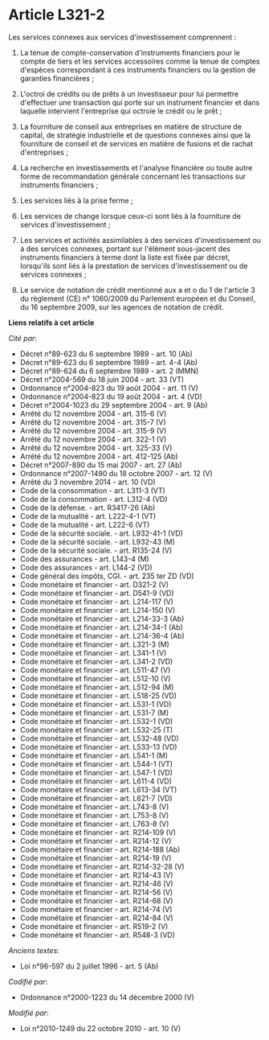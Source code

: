 # Article L321-2

Les services connexes aux services d'investissement comprennent :

1. La tenue de compte-conservation d'instruments financiers pour le compte de tiers et les services accessoires comme la
tenue de comptes d'espèces correspondant à ces instruments financiers ou la gestion de garanties financières ;

2. L'octroi de crédits ou de prêts à un investisseur pour lui permettre d'effectuer une transaction qui porte sur un
instrument financier et dans laquelle intervient l'entreprise qui octroie le crédit ou le prêt ;

3. La fourniture de conseil aux entreprises en matière de structure de capital, de stratégie industrielle et de questions
connexes ainsi que la fourniture de conseil et de services en matière de fusions et de rachat d'entreprises ;

4. La recherche en investissements et l'analyse financière ou toute autre forme de recommandation générale concernant les
transactions sur instruments financiers ;

5. Les services liés à la prise ferme ;

6. Les services de change lorsque ceux-ci sont liés à la fourniture de services d'investissement ;

7. Les services et activités assimilables à des services d'investissement ou à des services connexes, portant sur l'élément
sous-jacent des instruments financiers à terme dont la liste est fixée par décret, lorsqu'ils sont liés à la prestation de
services d'investissement ou de services connexes ;

8. Le service de notation de crédit mentionné aux a et o du 1 de l'article 3 du règlement (CE) n° 1060/2009 du Parlement
européen et du Conseil, du 16 septembre 2009, sur les agences de notation de crédit.

**Liens relatifs à cet article**

_Cité par_:

  - Décret n°89-623 du 6 septembre 1989 - art. 10 (Ab)
  - Décret n°89-623 du 6 septembre 1989 - art. 4-4 (Ab)
  - Décret n°89-624 du 6 septembre 1989 - art. 2 (MMN)
  - Décret n°2004-569 du 18 juin 2004 - art. 33 (VT)
  - Ordonnance n°2004-823 du 19 août 2004 - art. 11 (V)
  - Ordonnance n°2004-823 du 19 août 2004 - art. 4 (VD)
  - Décret n°2004-1023 du 29 septembre 2004 - art. 9 (Ab)
  - Arrêté du 12 novembre 2004 - art. 315-6 (V)
  - Arrêté du 12 novembre 2004 - art. 315-7 (V)
  - Arrêté du 12 novembre 2004 - art. 315-9 (V)
  - Arrêté du 12 novembre 2004 - art. 322-1 (V)
  - Arrêté du 12 novembre 2004 - art. 325-33 (V)
  - Arrêté du 12 novembre 2004 - art. 412-125 (Ab)
  - Décret n°2007-890 du 15 mai 2007 - art. 27 (Ab)
  - Ordonnance n°2007-1490 du 18 octobre 2007 - art. 12 (V)
  - Arrêté du 3 novembre 2014 - art. 10 (VD)
  - Code de la consommation - art. L311-3 (VT)
  - Code de la consommation - art. L312-4 (VD)
  - Code de la défense. - art. R3417-26 (Ab)
  - Code de la mutualité - art. L222-4-1 (VT)
  - Code de la mutualité - art. L222-6 (VT)
  - Code de la sécurité sociale. - art. L932-41-1 (VD)
  - Code de la sécurité sociale. - art. L932-43 (M)
  - Code de la sécurité sociale. - art. R135-24 (V)
  - Code des assurances - art. L143-4 (M)
  - Code des assurances - art. L144-2 (VD)
  - Code général des impôts, CGI. - art. 235 ter ZD (VD)
  - Code monétaire et financier - art. D321-2 (V)
  - Code monétaire et financier - art. D541-9 (VD)
  - Code monétaire et financier - art. L214-117 (V)
  - Code monétaire et financier - art. L214-150 (V)
  - Code monétaire et financier - art. L214-33-3 (Ab)
  - Code monétaire et financier - art. L214-34-1 (Ab)
  - Code monétaire et financier - art. L214-36-4 (Ab)
  - Code monétaire et financier - art. L321-3 (M)
  - Code monétaire et financier - art. L341-1 (V)
  - Code monétaire et financier - art. L341-2 (VD)
  - Code monétaire et financier - art. L511-47 (V)
  - Code monétaire et financier - art. L512-10 (V)
  - Code monétaire et financier - art. L512-94 (M)
  - Code monétaire et financier - art. L518-25 (VD)
  - Code monétaire et financier - art. L531-1 (VD)
  - Code monétaire et financier - art. L531-7 (M)
  - Code monétaire et financier - art. L532-1 (VD)
  - Code monétaire et financier - art. L532-25 (T)
  - Code monétaire et financier - art. L532-48 (VD)
  - Code monétaire et financier - art. L533-13 (VD)
  - Code monétaire et financier - art. L541-1 (M)
  - Code monétaire et financier - art. L544-1 (VT)
  - Code monétaire et financier - art. L547-1 (VD)
  - Code monétaire et financier - art. L611-4 (VD)
  - Code monétaire et financier - art. L613-34 (VT)
  - Code monétaire et financier - art. L621-7 (VD)
  - Code monétaire et financier - art. L743-8 (V)
  - Code monétaire et financier - art. L753-8 (V)
  - Code monétaire et financier - art. L763-8 (V)
  - Code monétaire et financier - art. R214-109 (V)
  - Code monétaire et financier - art. R214-12 (V)
  - Code monétaire et financier - art. R214-188 (Ab)
  - Code monétaire et financier - art. R214-19 (V)
  - Code monétaire et financier - art. R214-32-28 (V)
  - Code monétaire et financier - art. R214-43 (V)
  - Code monétaire et financier - art. R214-46 (V)
  - Code monétaire et financier - art. R214-56 (V)
  - Code monétaire et financier - art. R214-68 (V)
  - Code monétaire et financier - art. R214-74 (V)
  - Code monétaire et financier - art. R214-84 (V)
  - Code monétaire et financier - art. R519-2 (V)
  - Code monétaire et financier - art. R548-3 (VD)

_Anciens textes_:

  - Loi n°96-597 du 2 juillet 1996 - art. 5 (Ab)

_Codifié par_:

  - Ordonnance n°2000-1223 du 14 décembre 2000 (V)

_Modifié par_:

  - Loi n°2010-1249 du 22 octobre 2010 - art. 10 (V)
